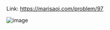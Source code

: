 Link: https://marisaoj.com/problem/97

![image](https://github.com/user-attachments/assets/842a0ba9-efc0-4667-a1d3-0dac9b061797)
